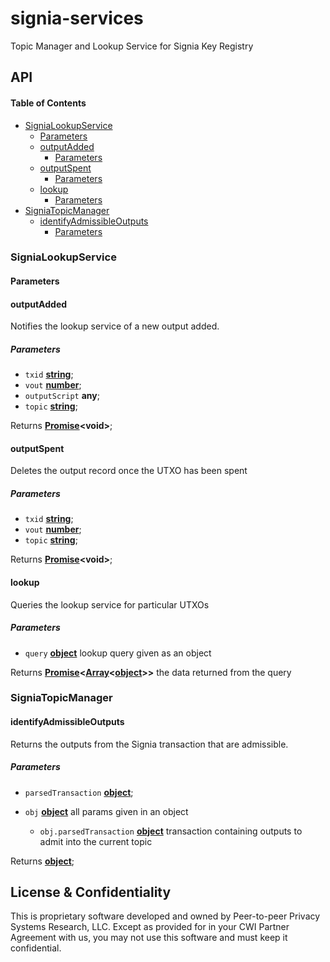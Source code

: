 # signia-services

Topic Manager and Lookup Service for Signia Key Registry

## API

<!-- Generated by documentation.js. Update this documentation by updating the source code. -->

#### Table of Contents

*   [SigniaLookupService](#signialookupservice)
    *   [Parameters](#parameters)
    *   [outputAdded](#outputadded)
        *   [Parameters](#parameters-1)
    *   [outputSpent](#outputspent)
        *   [Parameters](#parameters-2)
    *   [lookup](#lookup)
        *   [Parameters](#parameters-3)
*   [SigniaTopicManager](#signiatopicmanager)
    *   [identifyAdmissibleOutputs](#identifyadmissibleoutputs)
        *   [Parameters](#parameters-4)

### SigniaLookupService

#### Parameters
#### outputAdded

Notifies the lookup service of a new output added.

##### Parameters

*   `txid` **[string](https://developer.mozilla.org/docs/Web/JavaScript/Reference/Global_Objects/String)**;
*   `vout` **[number](https://developer.mozilla.org/docs/Web/JavaScript/Reference/Global_Objects/Number)**;
*   `outputScript` **any**;
*   `topic` **[string](https://developer.mozilla.org/docs/Web/JavaScript/Reference/Global_Objects/String)**;

Returns **[Promise](https://developer.mozilla.org/docs/Web/JavaScript/Reference/Global_Objects/Promise)\<void>**;

#### outputSpent

Deletes the output record once the UTXO has been spent

##### Parameters

*   `txid` **[string](https://developer.mozilla.org/docs/Web/JavaScript/Reference/Global_Objects/String)**;
*   `vout` **[number](https://developer.mozilla.org/docs/Web/JavaScript/Reference/Global_Objects/Number)**;
*   `topic` **[string](https://developer.mozilla.org/docs/Web/JavaScript/Reference/Global_Objects/String)**;

Returns **[Promise](https://developer.mozilla.org/docs/Web/JavaScript/Reference/Global_Objects/Promise)\<void>**;

#### lookup

Queries the lookup service for particular UTXOs

##### Parameters

*   `query` **[object](https://developer.mozilla.org/docs/Web/JavaScript/Reference/Global_Objects/Object)** lookup query given as an object

Returns **[Promise](https://developer.mozilla.org/docs/Web/JavaScript/Reference/Global_Objects/Promise)<[Array](https://developer.mozilla.org/docs/Web/JavaScript/Reference/Global_Objects/Array)<[object](https://developer.mozilla.org/docs/Web/JavaScript/Reference/Global_Objects/Object)>>** the data returned from the query

### SigniaTopicManager

#### identifyAdmissibleOutputs

Returns the outputs from the Signia transaction that are admissible.

##### Parameters

*   `parsedTransaction` **[object](https://developer.mozilla.org/docs/Web/JavaScript/Reference/Global_Objects/Object)**;
*   `obj` **[object](https://developer.mozilla.org/docs/Web/JavaScript/Reference/Global_Objects/Object)** all params given in an object

    *   `obj.parsedTransaction` **[object](https://developer.mozilla.org/docs/Web/JavaScript/Reference/Global_Objects/Object)** transaction containing outputs to admit into the current topic

Returns **[object](https://developer.mozilla.org/docs/Web/JavaScript/Reference/Global_Objects/Object)**;

## License & Confidentiality

This is proprietary software developed and owned by Peer-to-peer Privacy Systems Research, LLC.
Except as provided for in your CWI Partner Agreement with us, you may not use this software and
must keep it confidential.
